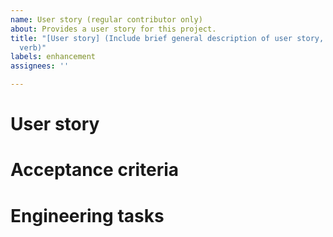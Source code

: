```yaml
---
name: User story (regular contributor only)
about: Provides a user story for this project.
title: "[User story] (Include brief general description of user story, starting with
  verb)"
labels: enhancement
assignees: ''

---
```


# User story
<!-- Provide a description of the story using Role Goal Benefit -->

# Acceptance criteria
<!-- Provide a list of criteria that indicates when the task is "done"
[For example]
[- Users can submit form.] -->

# Engineering tasks
<!-- Provide a list of engineering tasks required for completing this story
[For example]
[- Send a request to the server to confirm submission]
[- Change color of button]
[- Align items to the right] -->

<!-- If applicable: Provide additional information you think it is important to provide.
## Additional information
[Add any additional information here]
-->

<!-- If you know how to fill this section: Provide time estimates for when this tasks should be done 
# Time estimates
**Story points:** [e.g. 2, 3, To be added]
**Deadline:** [e.g. 2025-02-23, 2025-02-25, 2025-02-26]
-->
